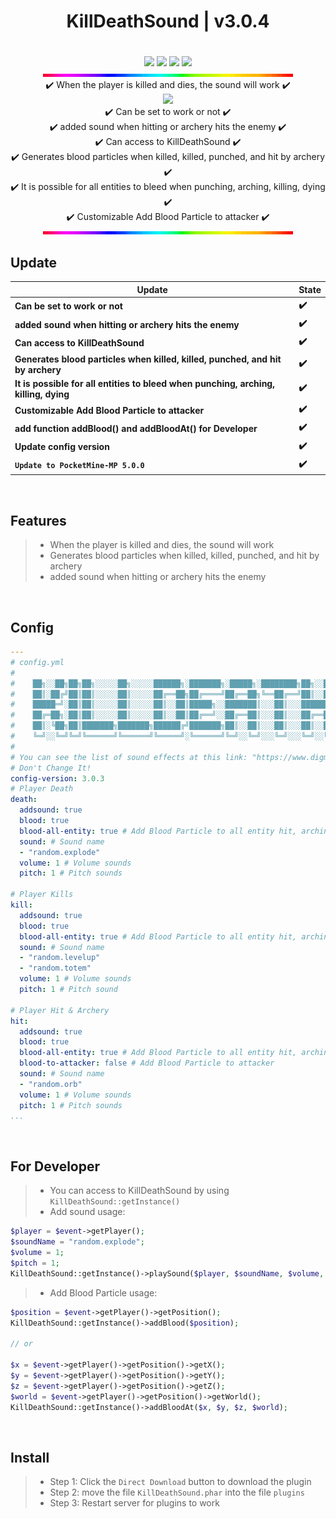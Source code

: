 <div align="center">
<h1>KillDeathSound | v3.0.4<h1>
</div>
<p align="center">
<a href="https://poggit.pmmp.io/p/KillDeathSound"><img src="https://poggit.pmmp.io/shield.state/KillDeathSound"></a>
<a href="https://poggit.pmmp.io/p/KillDeathSound"><img src="https://poggit.pmmp.io/shield.api/KillDeathSound"></a>
<a href="https://poggit.pmmp.io/p/KillDeathSound"><img src="https://poggit.pmmp.io/shield.dl.total/KillDeathSound"></a>
<a href="https://poggit.pmmp.io/p/KillDeathSound"><img src="https://poggit.pmmp.io/shield.dl/KillDeathSound"></a>
<br>

<img src="https://github.com/NoobMCBG/KillDeathSound/blob/main/rainbow.gif">
<br>
✔️ When the player is killed and dies, the sound will work ✔️
<br>
<img src="https://github.com/NoobMCBG/KillDeathSound/blob/main/icon.png"/>
<br>
✔️ Can be set to work or not ✔️
<br>
✔️ added sound when hitting or archery hits the enemy ✔️
<br>
✔️ Can access to KillDeathSound ✔️
<br>
✔️ Generates blood particles when killed, killed, punched, and hit by archery ✔️
<br>
✔️ It is possible for all entities to bleed when punching, arching, killing, dying ✔️
<br>
✔️ Customizable Add Blood Particle to attacker ✔️ 
  <br>

<img src="https://github.com/NoobMCBG/KillDeathSound/blob/main/rainbow.gif">
</p>

## Update
| **Update** | **State**|
| --- | --- |
| **Can be set to work or not** | **✔️**|
| **added sound when hitting or archery hits the enemy** | **✔️**|
| **Can access to KillDeathSound** | **✔️**|
| **Generates blood particles when killed, killed, punched, and hit by archery** | **✔️**|
| **It is possible for all entities to bleed when punching, arching, killing, dying** | **✔️**|
| **Customizable Add Blood Particle to attacker** | **✔️**|
| **add function addBlood() and addBloodAt() for Developer** | **✔️**|
| **Update config version** | **✔️**|
| **`Update to PocketMine-MP 5.0.0`** | **✔️** |

<br>

## Features
>- When the player is killed and dies, the sound will work
>- Generates blood particles when killed, killed, punched, and hit by archery
>- added sound when hitting or archery hits the enemy
  
<br>

## Config
```yaml
---
# config.yml
#    
#    ██╗░░██╗██╗██╗░░░░░██╗░░░░░██████╗░███████╗░█████╗░████████╗██╗░░██╗░██████╗░█████╗░██╗░░░██╗███╗░░██╗██████╗░
#    ██║░██╔╝██║██║░░░░░██║░░░░░██╔══██╗██╔════╝██╔══██╗╚══██╔══╝██║░░██║██╔════╝██╔══██╗██║░░░██║████╗░██║██╔══██╗
#    █████═╝░██║██║░░░░░██║░░░░░██║░░██║█████╗░░███████║░░░██║░░░███████║╚█████╗░██║░░██║██║░░░██║██╔██╗██║██║░░██║
#    ██╔═██╗░██║██║░░░░░██║░░░░░██║░░██║██╔══╝░░██╔══██║░░░██║░░░██╔══██║░╚═══██╗██║░░██║██║░░░██║██║╚████║██║░░██║
#    ██║░╚██╗██║███████╗███████╗██████╔╝███████╗██║░░██║░░░██║░░░██║░░██║██████╔╝╚█████╔╝╚██████╔╝██║░╚███║██████╔╝
#    ╚═╝░░╚═╝╚═╝╚══════╝╚══════╝╚═════╝░╚══════╝╚═╝░░╚═╝░░░╚═╝░░░╚═╝░░╚═╝╚═════╝░░╚════╝░░╚═════╝░╚═╝░░╚══╝╚═════╝░
#
# You can see the list of sound effects at this link: "https://www.digminecraft.com/lists/sound_list_pe.php"
# Don't Change It!
config-version: 3.0.3
# Player Death
death:
  addsound: true
  blood: true
  blood-all-entity: true # Add Blood Particle to all entity hit, arching
  sound: # Sound name
  - "random.explode"
  volume: 1 # Volume sounds
  pitch: 1 # Pitch sounds

# Player Kills
kill:
  addsound: true
  blood: true
  blood-all-entity: true # Add Blood Particle to all entity hit, arching
  sound: # Sound name
  - "random.levelup"
  - "random.totem"
  volume: 1 # Volume sounds
  pitch: 1 # Pitch sound
  
# Player Hit & Archery
hit:
  addsound: true
  blood: true
  blood-all-entity: true # Add Blood Particle to all entity hit, arching
  blood-to-attacker: false # Add Blood Particle to attacker
  sound: # Sound name
  - "random.orb"
  volume: 1 # Volume sounds
  pitch: 1 # Pitch sounds
...
```

<br>

## For Developer
>- You can access to KillDeathSound by using ```KillDeathSound::getInstance()```
>- Add sound usage:
```php
$player = $event->getPlayer();
$soundName = "random.explode";
$volume = 1;
$pitch = 1;
KillDeathSound::getInstance()->playSound($player, $soundName, $volume, $pitch);
```

>- Add Blood Particle usage:
```php
$position = $event->getPlayer()->getPosition();
KillDeathSound::getInstance()->addBlood($position);

// or

$x = $event->getPlayer()->getPosition()->getX();
$y = $event->getPlayer()->getPosition()->getY();
$z = $event->getPlayer()->getPosition()->getZ();
$world = $event->getPlayer()->getPosition()->getWorld();
KillDeathSound::getInstance()->addBloodAt($x, $y, $z, $world);
```

<br>

## Install
>- Step 1: Click the `Direct Download` button to download the plugin
>- Step 2: move the file `KillDeathSound.phar` into the file `plugins`
>- Step 3: Restart server for plugins to work
